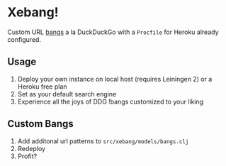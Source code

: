# Xebang!

Custom URL [bangs](https://duckduckgo.com/bang) a la DuckDuckGo with a `Procfile` for Heroku already configured.

## Usage

1. Deploy your own instance on local host (requires Leiningen 2) or a Heroku free plan
2. Set as your default search engine
3. Experience all the joys of DDG !bangs customized to your liking

## Custom Bangs

1. Add additonal url patterns to `src/xebang/models/bangs.clj`
2. Redeploy
3. Profit?

